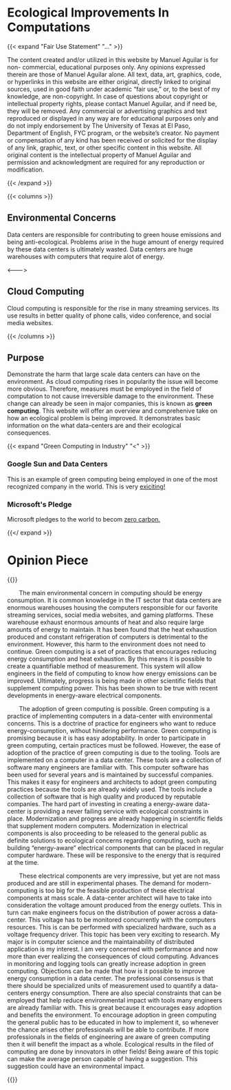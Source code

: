 # Ecological Improvements In Computations


{{< expand "Fair Use Statement" "..." >}}


The content created and/or utilized in this website by Manuel Aguilar is for non-
commercial, educational purposes only. Any opinions expressed therein are those
of Manuel Aguilar alone.
All text, data, art, graphics, code, or hyperlinks in this website are either original,
directly linked to original sources, used in good faith under academic “fair use,” or,
to the best of my knowledge, are non-copyright. In case of questions about
copyright or intellectual property rights, please contact Manuel Aguilar, and if
need be, they will be removed.
Any commercial or advertising graphics and text reproduced or displayed in any
way are for educational purposes only and do not imply endorsement by The
University of Texas at El Paso, Department of English, FYC program, or the website’s
creator. No payment or compensation of any kind has been received or solicited for
the display of any link, graphic, text, or other specific content in this website.
All original content is the intellectual property of Manuel Aguilar and permission
and acknowledgment are required for any reproduction or modification.

{{< /expand >}}


{{< columns >}}
## Environmental Concerns

Data centers are responsible for contributing to green house emissions and being anti-ecological. Problems arise in the huge amount of energy required by these data centers is ultimately wasted. Data centers are huge warehouses with computers that require alot of energy. 

<--->

## Cloud Computing

Cloud computing is responsible for the rise in many streaming services. Its use results in better quality of phone calls, video conference, and social media websites.

{{< /columns >}}

## Purpose 

Demonstrate the harm that large scale data centers can have on the environment. As cloud computing rises in popularity the issue will become more obvious. Therefore, measures must be employed in the field of computation to not cause irreversible damage to the environment. These change can already be seen in major companies, this is known as **green computing**. This website will offer an overview and comprehenive take on how an ecological problem is being improved. It demonstrates basic information on the what data-centers are and their ecological consequences.  

{{< expand "Green Computing in Industry" "<" >}}
 
### Google Sun and Data Centers 

This is an example of green computing being employed in one of the most recognized company in the world. This is very [exiciting!](https://blog.google/inside-google/infrastructure/data-centers-work-harder-sun-shines-wind-blows?fbclid=IwAR1U9nijT5b1dvBYU_jVQ6cBkoECpUvY2rXva2ejxKlLjeVeZX_LjRl22dg) 

### Microsoft's Pledge 

Microsoft pledges to the world to becom [zero carbon.](https://blogs.microsoft.com/blog/2020/01/16/microsoft-will-be-carbon-negative-by-2030/)

{{</ expand >}}

# Opinion Piece

{{<hint info>}}


&nbsp;&nbsp;&nbsp;&nbsp;&nbsp;&nbsp; The main environmental concern in computing should be energy consumption. It is common knowledge in the IT sector that data centers are enormous warehouses housing the computers responsible for our favorite streaming services, social media websites, and gaming platforms. These warehouse exhaust enormous amounts of heat and also require large amounts of energy to maintain. It has been found that the heat exhaustion produced and constant refrigeration  of computers is detrimental to the environment. However, this harm to the environment does not need to continue. Green computing is a set of practices that encourages reducing energy consumption and heat exhaustion. By this means it is possible to create a quantifiable method of measurement. This system will allow engineers in the field of computing to know how energy emissions can be improved. Ultimately, progress is being made in other scientific fields  that supplement computing power. This has been shown to be true with recent developments in energy-aware electrical components. 

&nbsp;&nbsp;&nbsp;&nbsp;&nbsp;&nbsp; The adoption of green computing is possible. Green computing is a practice of implementing computers in a data-center with environmental concerns. This is a doctrine of practice for engineers who want to reduce energy-consumption, without hindering performance. Green computing is promising because it is has easy adoptability. In order to participate in green computing, certain practices must be followed. However, the ease of adoption of the practice of green computing is due to the tooling. Tools are implemented on a computer in a data center.  These tools are a collection of software many engineers are familiar with. This computer software has been used for several years and is maintained by successful companies. This makes it easy for engineers and architects to adopt green computing practices because the tools are already widely used. The tools include a collection of software that is high quality and produced by reputable companies. The hard part of investing in creating a energy-aware data-center is providing a never failing service with ecological constraints in place.
Modernization and progress are already happening in scientific fields that supplement modern computers.  Modernization in electrical components is also proceeding to be released to the general public as definite solutions to ecological concerns regarding computing, such as, building “energy-aware” electrical components that can be placed in regular computer hardware. These will be responsive to the energy that is required at the time. 

&nbsp;&nbsp;&nbsp;&nbsp;&nbsp;&nbsp; These electrical components are very impressive, but yet are not mass produced and are still in experimental phases. The demand for modern-computing is too big for the feasible production of these electrical components at mass scale.  A data-center architect will have to take into consideration the voltage amount produced from the energy outlets. This in turn can make engineers focus on the distribution of power across a data-center. This voltage has to be monitored concurrently with the computers resources. This is can be performed with specialized hardware, such as a voltage frequency driver. 
	This topic has been very exciting to research. My major is in computer science and the maintainability of distributed application is my interest. I am very concerned with performance and now more than ever realizing the consequences of cloud computing.  Advances in monitoring and logging tools can greatly increase adoption in green computing.  Objections can be made that how is it possible to improve energy consumption in a data center. The professional consensus is that there should be specialized units of measurement used to quantify a data-centers energy consumption. There are also special constraints that can be employed  that help reduce environmental impact with tools many engineers are already familiar with. This is great because it encourages easy adoption and benefits the environment. 
	To encourage adoption in green computing the general public has to be educated in how to implement it, so whenever the chance arises other professionals will be able to contribute. If more professionals in the fields of engineering are aware of green computing then it will benefit the impact as a whole. Ecological results in the filed of computing are done  by innovators in other fields! Being aware of this topic can make the average person capable of having a suggestion. This suggestion could have an environmental impact.  


{{</hint>}}
